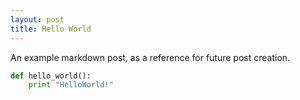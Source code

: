 ```yaml
---
layout: post
title: Hello World 
---
```


An example markdown post, as a reference for future post creation.

```python
def hello_world():
    print "HelloWorld!"
```
